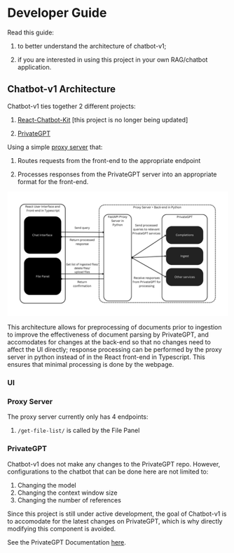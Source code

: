 # Developer Guide

Read this guide:

1. to better understand the architecture of chatbot-v1;

2. if you are interested in using this project in your own RAG/chatbot application.

## Chatbot-v1 Architecture

Chatbot-v1 ties together 2 different projects:

1. [React-Chatbot-Kit](https://fredrikoseberg.github.io/react-chatbot-kit-docs/) [this project is no longer being updated]

2. [PrivateGPT](https://github.com/zylon-ai/private-gpt)

Using a simple [proxy server](https://github.com/JerryO3/chatbot-proxy-server.git) that:

1. Routes requests from the front-end to the appropriate endpoint

2. Processes responses from the PrivateGPT server into an appropriate format for the front-end.

![image](Architecture-Diagram.png)

This architecture allows for preprocessing of documents prior to ingestion to improve the effectiveness of document parsing by PrivateGPT, and accomodates for changes at the back-end so that no changes need to affect the UI directly; response processing can be performed by the proxy server in python instead of in the React front-end in Typescript. This ensures that minimal processing is done by the webpage.

### UI

### Proxy Server

The proxy server currently only has 4 endpoints:

1. `/get-file-list/` is called by the File Panel

### PrivateGPT

Chatbot-v1 does not make any changes to the PrivateGPT repo. However, configurations to the chatbot that can be done here are not limited to:

1. Changing the model
2. Changing the context window size
3. Changing the number of references

Since this project is still under active development, the goal of Chatbot-v1 is to accomodate for the latest changes on PrivateGPT, which is why directly modifying this component is avoided.

See the PrivateGPT Documentation [here](https://docs.privategpt.dev/overview/welcome/introduction).
